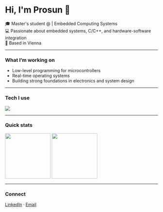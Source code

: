 # Hi, I'm Prosun 👋

🎓 Master's student @  | Embedded Computing Systems  
💻 Passionate about embedded systems, C/C++, and hardware-software integration  
📍 Based in Vienna  

---

### What I’m working on
- Low-level programming for microcontrollers  
- Real-time operating systems  
- Building strong foundations in electronics and system design  

---

### Tech I use
<p align="left">
  <img src="https://skillicons.dev/icons?i=c,cpp,python,git,linux,arduino" />
</p>

---

### Quick stats
<p align="left">
  <img src="https://github-readme-stats.vercel.app/api?username=rudro101&show_icons=true&hide_title=true&hide_rank=true&hide=contribs&count_private=true&theme=transparent" height="150"/>
  <img src="https://github-readme-stats.vercel.app/api/top-langs/?username=rudro101&layout=compact&theme=transparent" height="150"/>
</p>

---

### Connect
[LinkedIn](https://linkedin.com/in/prosun-das-rudro) · [Email](mailto:prosundas.rudro24@gmail.com)
